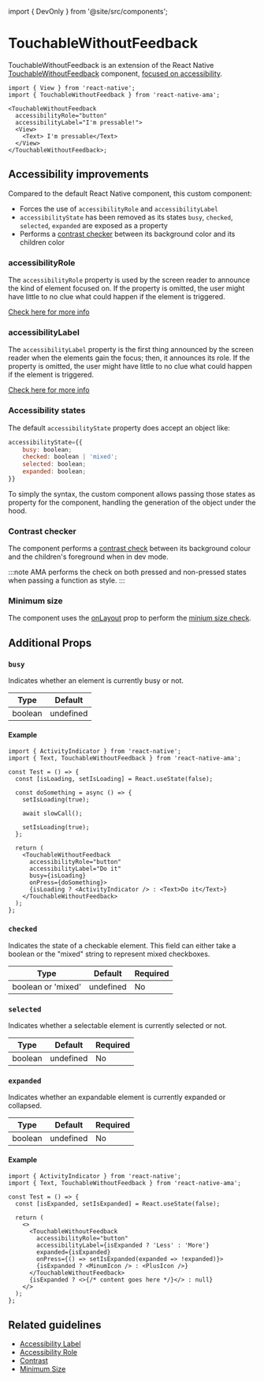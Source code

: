 import { DevOnly } from '@site/src/components';

# TouchableWithoutFeedback

TouchableWithoutFeedback is an extension of the React Native [TouchableWithoutFeedback](https://reactnative.dev/docs/touchablewithoutfeedback) component, [focused on accessibility](#accessibility-improvements).

```tsx
import { View } from 'react-native';
import { TouchableWithoutFeedback } from 'react-native-ama';

<TouchableWithoutFeedback
  accessibilityRole="button"
  accessibilityLabel="I'm pressable!">
  <View>
    <Text> I'm pressable</Text>
  </View>
</TouchableWithoutFeedback>;
```

## Accessibility improvements

Compared to the default React Native component, this custom component:

- Forces the use of `accessibilityRole` and `accessibilityLabel` <DevOnly />
- `accessibilityState` has been removed as its states `busy`, `checked`, `selected`, `expanded` are exposed as a property
- Performs a [contrast checker](/guidelines/contrast) between its background color and its children color <DevOnly />

### accessibilityRole

The `accessibilityRole` property is used by the screen reader to announce the kind of element focused on. If the property is omitted, the user might have little to no clue what could happen if the element is triggered.

[Check here for more info](/guidelines/accessibility-role)

### accessibilityLabel

The `accessibilityLabel` property is the first thing announced by the screen reader when the elements gain the focus; then, it announces its role. If the property is omitted, the user might have little to no clue what could happen if the element is triggered.

[Check here for more info](/guidelines/accessibility-label)

### Accessibility states

The default `accessibilityState` property does accept an object like:

```js
accessibilityState={{
    busy: boolean;
    checked: boolean | 'mixed';
    selected: boolean;
    expanded: boolean;
}}
```

To simply the syntax, the custom component allows passing those states as property for the component, handling the generation of the object under the hood.

### Contrast checker

The component performs a [contrast check](/guidelines/contrast) between its background colour and the children's foreground when in dev mode.

:::note
AMA performs the check on both pressed and non-pressed states when passing a function as style.
:::

### Minimum size

The component uses the [onLayout](https://reactnative.dev/docs/layoutevent) prop to perform the [minium size check](/guidelines/minimum-size).

## Additional Props

### `busy`

Indicates whether an element is currently busy or not.

| Type    | Default   |
| ------- | --------- |
| boolean | undefined |

#### Example

```tsx
import { ActivityIndicator } from 'react-native';
import { Text, TouchableWithoutFeedback } from 'react-native-ama';

const Test = () => {
  const [isLoading, setIsLoading] = React.useState(false);

  const doSomething = async () => {
    setIsLoading(true);

    await slowCall();

    setIsLoading(true);
  };

  return (
    <TouchableWithoutFeedback
      accessibilityRole="button"
      accessibilityLabel="Do it"
      busy={isLoading}
      onPress={doSomething}>
      {isLoading ? <ActivityIndicator /> : <Text>Do it</Text>}
    </TouchableWithoutFeedback>
  );
};
```

### `checked`

Indicates the state of a checkable element. This field can either take a boolean or the "mixed" string to represent mixed checkboxes.

| Type               | Default   | Required |
| ------------------ | --------- | -------- |
| boolean or 'mixed' | undefined | No       |

### `selected`

Indicates whether a selectable element is currently selected or not.

| Type    | Default   | Required |
| ------- | --------- | -------- |
| boolean | undefined | No       |

### `expanded`

Indicates whether an expandable element is currently expanded or collapsed.

| Type    | Default   | Required |
| ------- | --------- | -------- |
| boolean | undefined | No       |

#### Example

```tsx
import { ActivityIndicator } from 'react-native';
import { Text, TouchableWithoutFeedback } from 'react-native-ama';

const Test = () => {
  const [isExpanded, setIsExpanded] = React.useState(false);

  return (
    <>
      <TouchableWithoutFeedback
        accessibilityRole="button"
        accessibilityLabel={isExpanded ? 'Less' : 'More'}
        expanded={isExpanded}
        onPress={() => setIsExpanded(expanded => !expanded)}>
        {isExpanded ? <MinumIcon /> : <PlusIcon />}
      </TouchableWithoutFeedback>
      {isExpanded ? <>{/* content goes here */}</> : null}
    </>
  );
};
```

## Related guidelines

- [Accessibility Label](/guidelines/accessibility-label)
- [Accessibility Role](/guidelines/accessibility-role)
- [Contrast](/guidelines/contrast)
- [Minimum Size](/guidelines/minimum-size)
